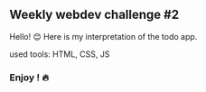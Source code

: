 ## Weekly webdev challenge #2

Hello! 😊 Here is my interpretation of the todo app.

used tools: HTML, CSS, JS

### Enjoy ! 🔥